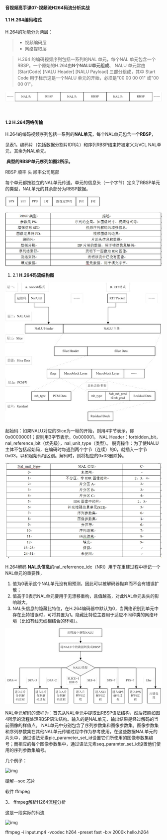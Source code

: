 

#### 音视频高手课07-视频流H264码流分析实战



#### 1.1 H.264编码格式



H.264的功能分为两层：

> - 视频编码层 
> - 网络提取层 

> H.264 的编码视频序列包括一系列的NAL 单元，每个NAL 单元包含一个RBSP。一个原始的H.264由**N个NALU单元组成**、 NALU 单元常由 [StartCode] [NALU Header] [NALU Payload] 三部分组成，其中 Start Code 用于标示这是一个NALU 单元的开始，必须是"00 00 00 01" 或"00 00 01"。	

![img](img/68.png)

​	 



 

#### 1.2 H.264网络传输

​		H.264的编码视频序列包括一系列的**NAL单元**，每个NAL单元包含**一个RBSP**，

见表1。编码片（包括数据分割片IDR片）和序列RBSP结束符被定义为VCL NAL单元，其余为NAL单元。

​		**典型的RBSP单元序列如图2所示。**

RBSP  顺丰 头   顺丰公司尾部

每个单元都按独立的NAL单元传送。单元的信息头（一个字节）定义了RBSP单元的类型，NAL单元的其余部分为RBSP数据。

![img](img/69.png)

 

![img](img/70.png)

 

1. 2.1 **H.264码流结构图**     

![img](img/71.png)

  

起始码：如果NALU对应的Slice为一帧的开始，则用4字节表示，即0x00000001；否则用3字节表示，0x000001。 NAL Header：forbidden_bit，nal_reference_bit（优先级），nal_unit_type（类型）。 脱壳操作：为了使NALU主体不包括起始码，在编码时每遇到两个字节（连续）的0，就插入一字节0x03，以和起始码相区别。解码时，则将相应的0x03删除掉。

![img](img/72.png)

 

 H.264解码 **NAL头信息**的nal_referrence_idc（NRI）用于在重建过程中标记一个NAL单元的重要性，

1. 值为0表示这个NAL单元没有用预测，因此可以被解码器抛弃而不会有错误扩散；
2. 值高于0表示NAL单元要用于无漂移重构，且值越高，对此NAL单元丢失的影响越大。
3.  NAL头信息的隐藏比特位，在H.264编码器中默认为0，当网络识别到单元中存在比特错误时，可将其置为1。隐藏比特位主要用于适应不同种类的网络环境（比如有线无线相结合的环境）。     

![img](img/73.png)

 

NAL单元解码的流程为：首先从NAL单元中提取出RBSP语法结构，然后按照如图4所示的流程处理RBSP语法结构。输入的是NAL单元，输出结果是经过解码的当前图像的样值点。 NAL单元中分别包含了序列参数集和图像参数集。图像参数集和序列参数集在其他NAL单元传输过程中作为参考使用，在这些数据NAL单元的片头中，通过语法元素pic_parameter_set_id设置它们所使用的图像参数集编号；而相应的每个图像参数集中，通过语法元素seq_paramter_set_id设置他们使用的序列参数集编号。

几个例子：

![img](http://img.blog.csdn.net/20140720115202062?watermark/2/text/aHR0cDovL2Jsb2cuY3Nkbi5uZXQvY2hlbmNob25nXzIxOQ==/font/5a6L5L2T/fontsize/400/fill/I0JBQkFCMA==/dissolve/70/gravity/SouthEast)

 









硬解--soc 芯片

软件   ffmpeg

3、 ffmpeg解析H264流程分析

这是一段实际的码流

![img](http://img.blog.csdn.net/20140720115512525?watermark/2/text/aHR0cDovL2Jsb2cuY3Nkbi5uZXQvY2hlbmNob25nXzIxOQ==/font/5a6L5L2T/fontsize/400/fill/I0JBQkFCMA==/dissolve/70/gravity/SouthEast)

 

  ffmpeg -i input.mp4 -vcodec h264 -preset fast -b:v 2000k hello.h264 

 